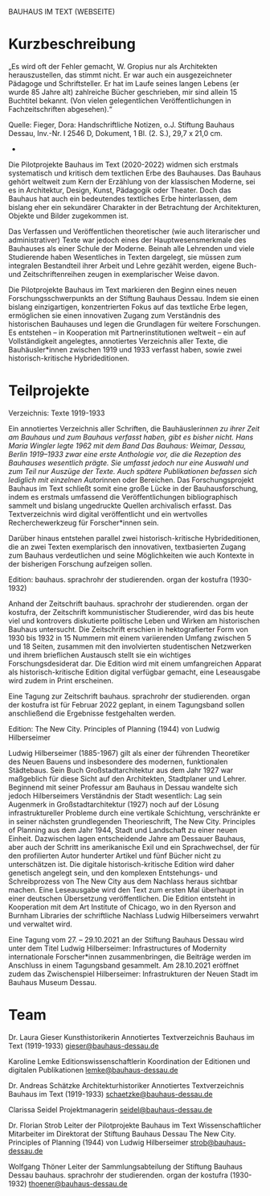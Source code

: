 BAUHAUS IM TEXT (WEBSEITE)


# Kurzbeschreibung

„Es wird oft der Fehler gemacht, W. Gropius nur als Architekten herauszustellen, das stimmt nicht. 
Er war auch ein ausgezeichneter Pädagoge und Schriftsteller. Er hat im Laufe seines langen Lebens 
(er wurde 85 Jahre alt) zahlreiche Bücher geschrieben, mir sind allein 15 Buchtitel bekannt. 
(Von vielen gelegentlichen Veröffentlichungen in Fachzeitschriften abgesehen).“

Quelle: Fieger, Dora: Handschriftliche Notizen, o.J. 
Stiftung Bauhaus Dessau, Inv.-Nr. I 2546 D, Dokument, 1 Bl. (2. S.), 29,7 x 21,0 cm.

*

Die Pilotprojekte Bauhaus im Text (2020-2022) widmen sich erstmals systematisch und kritisch dem textlichen Erbe
des Bauhauses. Das Bauhaus gehört weltweit zum Kern der Erzählung von der klassischen Moderne, sei es 
in Architektur, Design, Kunst, Pädagogik oder Theater. Doch das Bauhaus hat auch ein bedeutendes textliches Erbe 
hinterlassen, dem bislang eher ein sekundärer Charakter in der Betrachtung der Architekturen, Objekte 
und Bilder zugekommen ist.

Das Verfassen und Veröffentlichen theoretischer (wie auch literarischer und administrativer) Texte war jedoch eines 
der Hauptwesensmerkmale des Bauhauses als einer Schule der Moderne. Beinah alle Lehrenden und viele Studierende haben 
Wesentliches in Texten dargelegt, sie müssen zum integralen Bestandteil ihrer Arbeit und Lehre gezählt werden, eigene 
Buch- und Zeitschriftenreihen zeugen in exemplarischer Weise davon. 

Die Pilotprojekte Bauhaus im Text markieren den Beginn eines neuen Forschungsschwerpunkts an der Stiftung Bauhaus Dessau. 
Indem sie einen bislang einzigartigen, konzentrierten Fokus auf das textliche Erbe legen, ermöglichen sie einen innovativen 
Zugang zum Verständnis des historischen Bauhauses und legen die Grundlagen für weitere Forschungen. Es entstehen – in 
Kooperation mit Partnerinstitutionen weltweit – ein auf Vollständigkeit angelegtes, annotiertes Verzeichnis aller Texte, 
die Bauhäusler*innen zwischen 1919 und 1933 verfasst haben, sowie zwei historisch-kritische Hybrideditionen. 


# Teilprojekte

Verzeichnis: Texte 1919-1933

Ein annotiertes Verzeichnis aller Schriften, die Bauhäusler*innen zu ihrer Zeit am Bauhaus und zum Bauhaus verfasst 
haben, gibt es bisher nicht. Hans Maria Wingler legte 1962 mit dem Band Das Bauhaus: Weimar, Dessau, Berlin 1919–1933 
zwar eine erste Anthologie vor, die die Rezeption des Bauhauses wesentlich prägte. Sie umfasst jedoch nur eine Auswahl 
und zum Teil nur Auszüge der Texte. Auch spätere Publikationen befassen sich lediglich mit einzelnen Autor*innen oder 
Bereichen. Das Forschungsprojekt Bauhaus im Text schließt somit eine große Lücke in der Bauhausforschung, indem es 
erstmals umfassend die Veröffentlichungen bibliographisch sammelt und bislang ungedruckte Quellen archivalisch erfasst. 
Das Textverzeichnis wird digital veröffentlicht und ein wertvolles Recherchewerkzeug für Forscher*innen sein.


Darüber hinaus entstehen parallel zwei historisch-kritische Hybrideditionen, die an zwei Texten exemplarisch den 
innovativen, textbasierten Zugang zum Bauhaus verdeutlichen und seine Möglichkeiten wie auch Kontexte in der bisherigen 
Forschung aufzeigen sollen.


Edition: bauhaus. sprachrohr der studierenden. organ der kostufra (1930-1932)

Anhand der Zeitschrift bauhaus. sprachrohr der studierenden. organ der kostufra, der Zeitschrift kommunistischer 
Studierender, wird das bis heute viel und kontrovers diskutierte politische Leben und Wirken am historischen Bauhaus 
untersucht. Die Zeitschrift erschien in hektografierter Form von 1930 bis 1932 in 15 Nummern mit einem variierenden 
Umfang zwischen 5 und 18 Seiten, zusammen mit den involvierten studentischen Netzwerken und ihrem brieflichen Austausch 
stellt sie ein wichtiges Forschungsdesiderat dar. Die Edition wird mit einem umfangreichen Apparat als historisch-kritische 
Edition digital verfügbar gemacht, eine Leseausgabe wird zudem in Print erscheinen. 

Eine Tagung zur Zeitschrift bauhaus. sprachrohr der studierenden. organ der kostufra ist für Februar 2022 geplant, 
in einem Tagungsband sollen anschließend die Ergebnisse festgehalten werden.


Edition: The New City. Principles of Planning (1944) von Ludwig Hilberseimer

Ludwig Hilberseimer (1885-1967) gilt als einer der führenden Theoretiker des Neuen Bauens und insbesondere des modernen, 
funktionalen Städtebaus. Sein Buch Großstadtarchitektur aus dem Jahr 1927 war maßgeblich für diese Sicht auf den Architekten, 
Stadtplaner und Lehrer. Beginnend mit seiner Professur am Bauhaus in Dessau wandelte sich jedoch Hilberseimers Verständnis der 
Stadt wesentlich: Lag sein Augenmerk in Großstadtarchitektur (1927) noch auf der Lösung infrastruktureller Probleme durch eine 
vertikale Schichtung, verschränkte er in seiner nächsten grundlegenden Theorieschrift, The New City. Principles of Planning aus 
dem Jahr 1944, Stadt und Landschaft zu einer neuen Einheit. Dazwischen lagen entscheidende Jahre am Dessauer Bauhaus, aber auch 
der Schritt ins amerikanische Exil und ein Sprachwechsel, der für den profilierten Autor hunderter Artikel und fünf Bücher nicht 
zu unterschätzen ist. Die digitale historisch-kritische Edition wird daher genetisch angelegt sein, und den komplexen 
Entstehungs- und Schreibprozess von The New City aus dem Nachlass heraus sichtbar machen. Eine Leseausgabe wird den Text 
zum ersten Mal überhaupt in einer deutschen Übersetzung veröffentlichen. Die Edition entsteht in Kooperation mit dem Art Institute
of Chicago, wo in den Ryerson and Burnham Libraries der schriftliche Nachlass Ludwig Hilberseimers verwahrt und verwaltet wird.

Eine Tagung vom 27. – 29.10.2021 an der Stiftung Bauhaus Dessau wird unter dem Titel Ludwig Hilberseimer: Infrastructures of 
Modernity internationale Forscher*innen zusammenbringen, die Beiträge werden im Anschluss in einem Tagungsband gesammelt. 
Am 28.10.2021 eröffnet zudem das Zwischenspiel Hilberseimer: Infrastrukturen der Neuen Stadt im Bauhaus Museum Dessau.


# Team

Dr. Laura Gieser
Kunsthistorikerin
Annotiertes Textverzeichnis Bauhaus im Text (1919-1933)
gieser@bauhaus-dessau.de

Karoline Lemke
Editionswissenschaftlerin
Koordination der Editionen und digitalen Publikationen
lemke@bauhaus-dessau.de

Dr. Andreas Schätzke
Architekturhistoriker
Annotiertes Textverzeichnis Bauhaus im Text (1919-1933)
schaetzke@bauhaus-dessau.de

Clarissa Seidel
Projektmanagerin
seidel@bauhaus-dessau.de

Dr. Florian Strob
Leiter der Pilotprojekte Bauhaus im Text
Wissenschaftlicher Mitarbeiter im Direktorat der Stiftung Bauhaus Dessau
The New City. Principles of Planning (1944) von Ludwig Hilberseimer
strob@bauhaus-dessau.de

Wolfgang Thöner
Leiter der Sammlungsabteilung der Stiftung Bauhaus Dessau
bauhaus. sprachrohr der studierenden. organ der kostufra (1930-1932)
thoener@bauhaus-dessau.de



